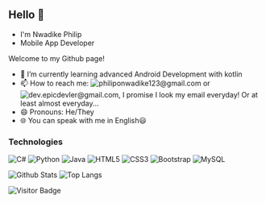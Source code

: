 ## Hello 👋
- I'm Nwadike Philip
- Mobile App Developer

Welcome to my Github page!
- 🌱 I’m currently learning advanced Android Development with kotlin
- 📫 How to reach me: ![philiponwadike123@gmail.com](https://img.shields.io/badge/-Gmail-white?style=flat-square&logo=Gmail) or ![dev.epicdevler@gmail.com](https://img.shields.io/badge/-Gmail-black?style=flat-square&logo=Gmail), I promise I look my email everyday! Or at least almost everyday...
- 😄 Pronouns: He/They
- 🌐 You can speak with me in English😃

### Technologies

![C#](https://img.shields.io/badge/-C%23-black?style=flat-square&logo=c-sharp)
![Python](https://img.shields.io/badge/-Python-black?style=flat-square&logo=Python)
![Java](https://img.shields.io/badge/-java-E34A86?style=flat-square&logo=java)
![HTML5](https://img.shields.io/badge/-HTML5-E34F26?style=flat-square&logo=html5&logoColor=white)
![CSS3](https://img.shields.io/badge/-CSS3-1572B6?style=flat-square&logo=css3)
![Bootstrap](https://img.shields.io/badge/-Bootstrap-563D7C?style=flat-square&logo=bootstrap)
![MySQL](https://img.shields.io/badge/-MySQL-black?style=flat-square&logo=mysql)

![Github Stats](https://github-readme-stats.vercel.app/api?username=bielsesa&count_private=true&show_icons=true&icon_color=eb8034&include_all_commits=true)
![Top Langs](https://github-readme-stats.vercel.app/api/top-langs/?username=bielsesa&hide=TeX&layout=compact)

![Visitor Badge](https://visitor-badge.laobi.icu/badge?page_id=bielsesa.bielsesa)

